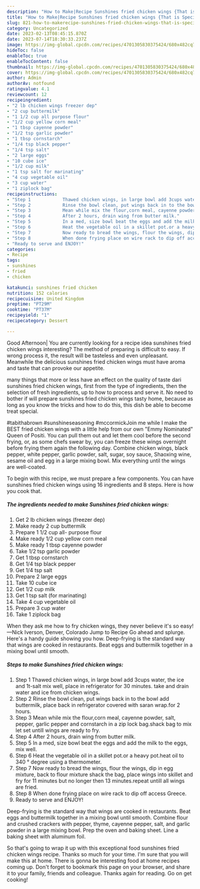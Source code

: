 ```yaml
---
description: "How to Make|Recipe Sunshines fried chicken wings {That is Special"
title: "How to Make|Recipe Sunshines fried chicken wings {That is Special"
slug: 821-how-to-makerecipe-sunshines-fried-chicken-wings-that-is-special
category: Uncategorized
date: 2023-02-13T08:45:15.870Z
date: 2023-07-14T18:30:33.237Z
image: https://img-global.cpcdn.com/recipes/4701305830375424/680x482cq70/sunshines-fried-chicken-wings-recipe-main-photo.jpg
hideToc: false
enableToc: true
enableTocContent: false
thumbnail: https://img-global.cpcdn.com/recipes/4701305830375424/680x482cq70/sunshines-fried-chicken-wings-recipe-main-photo.jpg
cover: https://img-global.cpcdn.com/recipes/4701305830375424/680x482cq70/sunshines-fried-chicken-wings-recipe-main-photo.jpg
author: Admin
authorAv: notfound
ratingvalue: 4.1
reviewcount: 12
recipeingredient:
- "2 lb chicken wings freezer dep"
- "2 cup buttermilk"
- "1 1/2 cup all purpose flour"
- "1/2 cup yellow corn meal"
- "1 tbsp cayenne powder"
- "1/2 tsp garlic powder"
- "1 tbsp cornstarch"
- "1/4 tsp black pepper"
- "1/4 tsp salt"
- "2 large eggs"
- "10 cube ice"
- "1/2 cup milk"
- "1 tsp salt for marinating"
- "4 cup vegetable oil"
- "3 cup water"
- "1 ziplock bag"
recipeinstructions:
- "Step 1            Thawed chicken wings, in large bowl add 3cups water, the ice and 1t-salt mix well, place in refrigerator for 30 minutes. take and drain water and ice from chicken wings."
- "Step 2            Rinse the bowl clean, put wings back in to the bowl add buttermilk, place back in refrigerator covered with saran wrap.for 2 hours."
- "Step 3            Mean while mix the flour,corn meal, cayenne powder, salt, pepper, garlic pepper and cornstarch in a zip lock bag.shack bag to mix let set untill wings are ready to fry."
- "Step 4            After 2 hours, drain wing from butter milk."
- "Step 5            In a med, size bowl beat the eggs and add the milk to the eggs, mix well."
- "Step 6            Heat the vegetable oil in a skillet pot.or a heavy pot.heat oil to 340 ° degree using a thermometer."
- "Step 7            Now ready to bread the wings, flour the wings, dip in egg mixture, back to flour mixture shack the bag, place wings into skillet and fry for 11 minutes but no longer then 13 minutes.repeat untill all wings are fried."
- "Step 8            When done frying place on wire rack to dip off access Greece."
- "Ready to serve and ENJOY!"
categories:
- Recipe
tags:
- sunshines
- fried
- chicken

katakunci: sunshines fried chicken 
nutrition: 152 calories
recipecuisine: United Kingdom
preptime: "PT29M"
cooktime: "PT37M"
recipeyield: "1"
recipecategory: Dessert

---
```



Good Afternoon| You are currently looking for a recipe idea sunshines fried chicken wings interesting? The method of preparing is difficult to easy. If wrong process it, the result will be tasteless and even unpleasant. Meanwhile the delicious sunshines fried chicken wings must have aroma and taste that can provoke our appetite.






many things that more or less have an effect on the quality of taste dari sunshines fried chicken wings, first from the type of ingredients, then the selection of fresh ingredients, up to how to process and serve it. No need to bother if will prepare sunshines fried chicken wings tasty home, because as long as you know the tricks and how to do this, this dish be able to become treat  special.


#tabithabrown #sunshineseasoning #mccormickJoin me while I make the BEST fried chicken wings with a little help from our own &#34;Emmy Nominated&#34; Queen of Positi. You can pull them out and let them cool before the second frying, or, as some chefs swear by, you can freeze these wings overnight before frying them again the following day. Combine chicken wings, black pepper, white pepper, garlic powder, salt, sugar, soy sauce, Shaoxing wine, sesame oil and egg in a large mixing bowl. Mix everything until the wings are well-coated.


To begin with this recipe, we must prepare a few components. You can have sunshines fried chicken wings using 16 ingredients and 8 steps. Here is how you cook that.

<!--inarticleads1-->

##### The ingredients needed to make Sunshines fried chicken wings:

1. Get 2 lb chicken wings (freezer dep)
1. Make ready 2 cup buttermilk
1. Prepare 1 1/2 cup all- purpose flour
1. Make ready 1/2 cup yellow corn meal
1. Make ready 1 tbsp cayenne powder
1. Take 1/2 tsp garlic powder
1. Get 1 tbsp cornstarch
1. Get 1/4 tsp black pepper
1. Get 1/4 tsp salt
1. Prepare 2 large eggs
1. Take 10 cube ice
1. Get 1/2 cup milk
1. Get 1 tsp salt (for marinating)
1. Take 4 cup vegetable oil
1. Prepare 3 cup water
1. Take 1 ziplock bag


When they ask me how to fry chicken wings, they never believe it&#39;s so easy! —Nick Iverson, Denver, Colorado Jump to Recipe Go ahead and splurge. Here&#39;s a handy guide showing you how. Deep-frying is the standard way that wings are cooked in restaurants. Beat eggs and buttermilk together in a mixing bowl until smooth. 

<!--inarticleads2-->

##### Steps to make Sunshines fried chicken wings:

1. Step 1            Thawed chicken wings, in large bowl add 3cups water, the ice and 1t-salt mix well, place in refrigerator for 30 minutes. take and drain water and ice from chicken wings.
1. Step 2            Rinse the bowl clean, put wings back in to the bowl add buttermilk, place back in refrigerator covered with saran wrap.for 2 hours.
1. Step 3            Mean while mix the flour,corn meal, cayenne powder, salt, pepper, garlic pepper and cornstarch in a zip lock bag.shack bag to mix let set untill wings are ready to fry.
1. Step 4            After 2 hours, drain wing from butter milk.
1. Step 5            In a med, size bowl beat the eggs and add the milk to the eggs, mix well.
1. Step 6            Heat the vegetable oil in a skillet pot.or a heavy pot.heat oil to 340 ° degree using a thermometer.
1. Step 7            Now ready to bread the wings, flour the wings, dip in egg mixture, back to flour mixture shack the bag, place wings into skillet and fry for 11 minutes but no longer then 13 minutes.repeat untill all wings are fried.
1. Step 8            When done frying place on wire rack to dip off access Greece.
1. Ready to serve and ENJOY!

Deep-frying is the standard way that wings are cooked in restaurants. Beat eggs and buttermilk together in a mixing bowl until smooth. Combine flour and crushed crackers with pepper, thyme, cayenne pepper, salt, and garlic powder in a large mixing bowl. Prep the oven and baking sheet. Line a baking sheet with aluminum foil. 

So that's going to wrap it up with this exceptional food sunshines fried chicken wings recipe. Thanks so much for your time. I'm sure that you will make this at home. There is gonna be interesting food at home recipes coming up. Don't forget to bookmark this page on your browser, and share it to your family, friends and colleague. Thanks again for reading. Go on get cooking!
